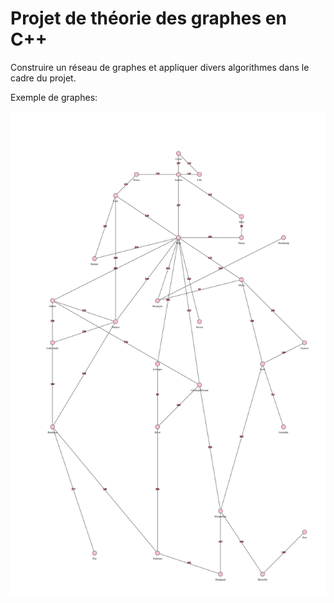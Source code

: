 # Projet de théorie des graphes en C++

Construire un réseau de graphes et appliquer divers algorithmes dans le cadre du projet.

Exemple de graphes:

![Example of Graph](https://github.com/kellianoy/ReseauS4/blob/master/Sous-graphe.svg)
